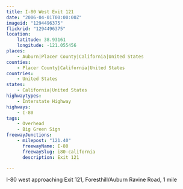 ```yaml
---
title: I-80 West Exit 121
date: "2006-04-01T00:00:00Z"
imageid: "1294496375"
flickrid: "1294496375"
location:
    latitude: 38.93161
    longitude: -121.055456
places:
    - Auburn|Placer County|California|United States
counties:
    - Placer County|California|United States
countries:
    - United States
states:
    - California|United States
highwaytypes:
    - Interstate Highway
highways:
    - I-80
tags:
    - Overhead
    - Big Green Sign
freewayJunctions:
    - milepost: "121.40"
      freewayName: I-80
      freewaySlug: i80-california
      description: Exit 121

---
```

I-80 west approaching Exit 121, Foresthill/Auburn Ravine Road, 1 mile